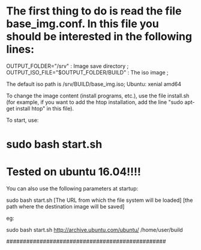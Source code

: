 # The first thing to do is read the file base_img.conf. In this file you should be interested in the following lines:


OUTPUT_FOLDER="/srv" : Image save directory ;
OUTPUT_ISO_FILE="$OUTPUT_FOLDER/BUILD" : The iso image ;



The default iso path is /srv/BUILD/base_img.iso;
Ubuntu: xenial amd64


To change the image content (install programs, etc.), use the file install.sh 
(for example, if you want to add the htop installation, add the line
"sudo apt-get install htop" in this file).

To start, use:
   # sudo bash start.sh

# Tested on ubuntu 16.04!!!!

You can also use the following parameters at startup:

sudo bash start.sh [The URL from which the file system will be loaded] [the path where the destination image will be saved]

eg:

sudo bash start.sh http://archive.ubuntu.com/ubuntu/ /home/user/build



################################################
